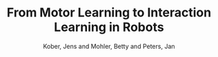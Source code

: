 ---
collection: other
permalink: /publications/Kober2010Chapter
pubtype: other 
title: "From Motor Learning to Interaction Learning in Robots" 
author: "Kober, Jens and Mohler, Betty and Peters, Jan" 
year: 2010
avenue:  
url:  
pages: 209--225 
code:  
video: https://youtu.be/vD5f5Bn2-u4 
abstract: 
---